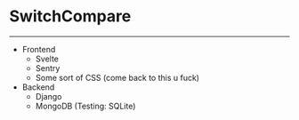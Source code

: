 # SwitchCompare

---
- Frontend 
    - Svelte
    - Sentry
    - Some sort of CSS (come back to this u fuck)
- Backend
    - Django
    - MongoDB (Testing: SQLite)